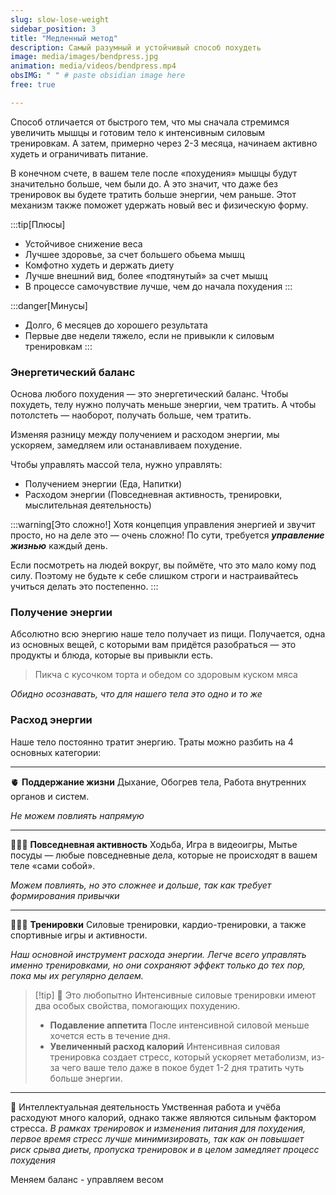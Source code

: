 ```yaml
---
slug: slow-lose-weight
sidebar_position: 3
title: "Медленный метод"
description: Самый разумный и устойчивый способ похудеть
image: media/images/bendpress.jpg
animation: media/videos/bendpress.mp4
obsIMG: " " # paste obsidian image here
free: true

---
```

Способ отличается от быстрого тем, что мы сначала стремимся увеличить мышцы и готовим тело к интенсивным силовым тренировкам. А затем, примерно через 2-3 месяца, начинаем активно худеть и ограничивать питание.

В конечном счете, в вашем теле после «похудения» мышцы будут значительно больше, чем были до. А это значит, что даже без тренировок вы будете тратить больше энергии, чем раньше. Этот механизм также поможет удержать новый вес и физическую форму.

:::tip[Плюсы]
- Устойчивое снижение веса
- Лучшее здоровье, за счет большего обьема мышц
- Комфотно худеть и держать диету
- Лучше внешний вид, более «подтянутый» за счет мышц
- В процессе самочувствие лучше, чем до начала похудения
:::

:::danger[Минусы]
- Долго, 6 месяцев до хорошего результата
- Первые две недели тяжело, если не привыкли к силовым тренировкам
:::


### **Энергетический баланс**

Основа любого похудения — это энергетический баланс. Чтобы похудеть, телу нужно получать меньше энергии, чем тратить. А чтобы потолстеть — наоборот, получать больше, чем тратить.

Изменяя разницу между получением и расходом энергии, мы ускоряем, замедляем или останавливаем похудение.

Чтобы управлять массой тела, нужно управлять:
- Получением энергии (Еда, Напитки)
- Расходом энергии (Повседневная активность, тренировки, мыслительная деятельность)

:::warning[Это сложно!]
Хотя концепция управления энергией и звучит просто, но на деле это — очень сложно! По сути, требуется ***управление жизнью*** каждый день. 
 
Если посмотреть на людей вокруг, вы поймёте, что это мало кому под силу. Поэтому не будьте к себе слишком строги и настраивайтесь учиться делать это постепенно.
:::

### Получение энергии

Абсолютно всю энергию наше тело получает из пищи. Получается, одна из основных вещей, с которыми вам придётся разобраться — это продукты и блюда, которые вы привыкли есть.

> Пикча с кусочком торта и обедом со здоровым куском мяса

*Обидно осознавать, что для нашего тела это одно и то же*

### Расход энергии

Наше тело постоянно тратит энергию. Траты можно разбить на 4 основных категории:

---

🫀 **Поддержание жизни** 
 Дыхание, Обогрев тела, Работа внутренних органов и систем.
 
 *Не можем повлиять напрямую*

---
 
🚶🏼‍➡️ **Повседневная активность** 
 Ходьба, Игра в видеоигры, Мытье посуды — любые повседневные дела, которые не происходят в вашем теле «сами собой».
 
 *Можем повлиять, но это сложнее и дольше, так как требует формирования привычки* 

---

🏋🏼‍♂️ **Тренировки**
Силовые тренировки, кардио-тренировки, а также спортивные игры и активности.

*Наш основной инструмент расхода энергии. Легче всего управлять именно тренировками, но они сохраняют эффект только до тех пор, пока мы их регулярно делаем.*

> [!tip] 🧠 Это любопытно
> Интенсивные силовые тренировки имеют два особых свойства, помогающих похудению.
> - **Подавление аппетита**
>   После интенсивной силовой меньше хочется есть в течение дня.
> - **Увеличенный расход калорий**
>   Интенсивная силовая тренировка создает стресс, который ускоряет метаболизм, из-за чего ваше тело даже в покое будет 1-2 дня тратить чуть больше энергии.

---

🧠 Интеллектуальная деятельность
Умственная работа и учёба расходуют много калорий, однако также являются сильным фактором стресса.
*В рамках тренировок и изменения питания для похудения, первое время стресс лучше минимизировать, так как он повышает риск срыва диеты, пропуска тренировок и в целом замедляет процесс похудения*



Меняем баланс - управляем весом
